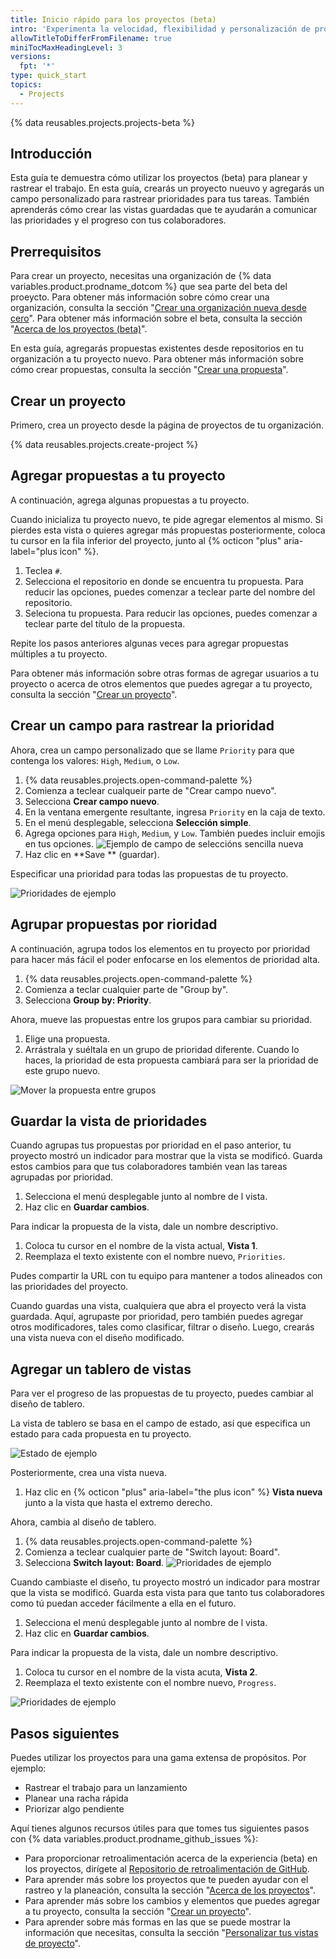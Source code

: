 ```yaml
---
title: Inicio rápido para los proyectos (beta)
intro: 'Experimenta la velocidad, flexibilidad y personalización de proyectos (beta) creando un proyecto en esta guía interactiva.'
allowTitleToDifferFromFilename: true
miniTocMaxHeadingLevel: 3
versions:
  fpt: '*'
type: quick_start
topics:
  - Projects
---
```


{% data reusables.projects.projects-beta %}

## Introducción

Esta guía te demuestra cómo utilizar los proyectos (beta) para planear y rastrear el trabajo. En esta guía, crearás un proyecto nueuvo y agregarás un campo personalizado para rastrear prioridades para tus tareas. También aprenderás cómo crear las vistas guardadas que te ayudarán a comunicar las prioridades y el progreso con tus colaboradores.

## Prerrequisitos

Para crear un proyecto, necesitas una organización de {% data variables.product.prodname_dotcom %} que sea parte del beta del proeycto. Para obtener más información sobre cómo crear una organización, consulta la sección "[Crear una organización nueva desde cero](/organizations/collaborating-with-groups-in-organizations/creating-a-new-organization-from-scratch)". Para obtener más información sobre el beta, consulta la sección "[Acerca de los proyectos (beta)](/issues/trying-out-the-new-projects-experience/about-projects)".

En esta guía, agregarás propuestas existentes desde repositorios en tu organización a tu proyecto nuevo. Para obtener más información sobre cómo crear propuestas, consulta la sección "[Crear una propuesta](/issues/tracking-your-work-with-issues/creating-an-issue)".

## Crear un proyecto

Primero, crea un proyecto desde la página de proyectos de tu organización.

{% data reusables.projects.create-project %}

## Agregar propuestas a tu proyecto

A continuación, agrega algunas propuestas a tu proyecto.

Cuando inicializa tu proyecto nuevo, te pide agregar elementos al mismo. Si pierdes esta vista o quieres agregar más propuestas posteriormente, coloca tu cursor en la fila inferior del proyecto, junto al {% octicon "plus" aria-label="plus icon" %}.

1. Teclea `#`.
2. Selecciona el repositorio en donde se encuentra tu propuesta. Para reducir las opciones, puedes comenzar a teclear parte del nombre del repositorio.
3. Seleciona tu propuesta. Para reducir las opciones, puedes comenzar a teclear parte del título de la propuesta.

Repite los pasos anteriores algunas veces para agregar propuestas múltiples a tu proyecto.

Para obtener más información sobre otras formas de agregar usuarios a tu proyecto o acerca de otros elementos que puedes agregar a tu proyecto, consulta la sección "[Crear un proyecto](/issues/trying-out-the-new-projects-experience/creating-a-project#adding-items-to-your-project)".

## Crear un campo para rastrear la prioridad

Ahora, crea un campo personalizado que se llame `Priority` para que contenga los valores: `High`, `Medium`, o `Low`.

1. {% data reusables.projects.open-command-palette %}
2. Comienza a teclear cualqueir parte de "Crear campo nuevo".
3. Selecciona **Crear campo nuevo**.
4. En la ventana emergente resultante, ingresa `Priority` en la caja de texto.
5. En el menú desplegable, selecciona **Selección simple**.
6. Agrega opciones para `High`, `Medium`, y `Low`. También puedes incluir emojis en tus opciones. ![Ejemplo de campo de seleccións sencilla nueva](/assets/images/help/projects/new-single-select-field.png)
7. Haz clic en **Save ** (guardar).

Especificar una prioridad para todas las propuestas de tu proyecto.

![Prioridades de ejemplo](/assets/images/help/projects/priority_example.png)

## Agrupar propuestas por rioridad

A continuación, agrupa todos los elementos en tu proyecto por prioridad para hacer más fácil el poder enfocarse en los elementos de prioridad alta.

1. {% data reusables.projects.open-command-palette %}
2. Comienza a teclar cualquier parte de "Group by".
3. Selecciona **Group by: Priority**.

Ahora, mueve las propuestas entre los grupos para cambiar su prioridad.

1. Elige una propuesta.
2. Arrástrala y suéltala en un grupo de prioridad diferente. Cuando lo haces, la prioridad de esta propuesta cambiará para ser la prioridad de este grupo nuevo.

![Mover la propuesta entre grupos](/assets/images/help/projects/move_between_group.gif)

## Guardar la vista de prioridades

Cuando agrupas tus propuestas por prioridad en el paso anterior, tu proyecto mostró un indicador para mostrar que la vista se modificó. Guarda estos cambios para que tus colaboradores también vean las tareas agrupadas por prioridad.

1. Selecciona el menú desplegable junto al nombre de l vista.
2. Haz clic en **Guardar cambios**.

Para indicar la propuesta de la vista, dale un nombre descriptivo.

1. Coloca tu cursor en el nombre de la vista actual, **Vista 1**.
2. Reemplaza el texto existente con el nombre nuevo, `Priorities`.

Pudes compartir la URL con tu equipo para mantener a todos alineados con las prioridades del proyecto.

Cuando guardas una vista, cualquiera que abra el proyecto verá la vista guardada. Aquí, agrupaste por prioridad, pero también puedes agregar otros modificadores, tales como clasificar, filtrar o diseño. Luego, crearás una vista nueva con el diseño modificado.

## Agregar un tablero de vistas

Para ver el progreso de las propuestas de tu proyecto, puedes cambiar al diseño de tablero.

La vista de tablero se basa en el campo de estado, así que especifica un estado para cada propuesta en tu proyecto.

![Estado de ejemplo](/assets/images/help/projects/status_example.png)

Posteriormente, crea una vista nueva.

1. Haz clic en {% octicon "plus" aria-label="the plus icon" %} **Vista nueva** junto a la vista que hasta el extremo derecho.

Ahora, cambia al diseño de tablero.

1. {% data reusables.projects.open-command-palette %}
2. Comienza a teclear cualquier parte de "Switch layout: Board".
3. Selecciona **Switch layout: Board**. ![Prioridades de ejemplo](/assets/images/help/projects/example_board.png)

Cuando cambiaste el diseño, tu proyecto mostró un indicador para mostrar que la vista se modificó. Guarda esta vista para que tanto tus colaboradores como tú puedan acceder fácilmente a ella en el futuro.

1. Selecciona el menú desplegable junto al nombre de l vista.
2. Haz clic en **Guardar cambios**.

Para indicar la propuesta de la vista, dale un nombre descriptivo.

1. Coloca tu cursor en el nombre de la vista acuta, **Vista 2**.
2. Reemplaza el texto existente con el nombre nuevo, `Progress`.

![Prioridades de ejemplo](/assets/images/help/projects/project-view-switch.gif)

## Pasos siguientes

Puedes utilizar los proyectos para una gama extensa de propósitos. Por ejemplo:

- Rastrear el trabajo para un lanzamiento
- Planear una racha rápida
- Priorizar algo pendiente

Aquí tienes algunos recursos útiles para que tomes tus siguientes pasos con {% data variables.product.prodname_github_issues %}:

- Para proporcionar retroalimentación acerca de la experiencia (beta) en los proyectos, dirígete al [Repositorio de retroalimentación de GitHub](https://github.com/github/feedback/discussions/categories/issues-feedback).
- Para aprender más sobre los proyectos que te pueden ayudar con el rastreo y la planeación, consulta la sección "[Acerca de los proyectos](/issues/trying-out-the-new-projects-experience/about-projects)".
- Para aprender más sobre los cambios y elementos que puedes agregar a tu proyecto, consulta la sección "[Crear un proyecto](/issues/trying-out-the-new-projects-experience/creating-a-project)".
- Para aprender sobre más formas en las que se puede mostrar la información que necesitas, consulta la sección "[Personalizar tus vistas de proyecto](/issues/trying-out-the-new-projects-experience/customizing-your-project-views)".
